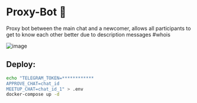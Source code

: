 # Proxy-Bot 🤖

Proxy bot between the main chat and a newcomer, allows all participants to get to know each other better due to description messages #whois

![image](https://user-images.githubusercontent.com/47758828/151697407-056b9a8e-b378-4ada-8321-4760721f431c.png)

## Deploy:

```bash
echo "TELEGRAM_TOKEN=************
APPROVE_CHAT=chat_id
MEETUP_CHAT=chat_id_1" > .env
docker-compose up -d
```
